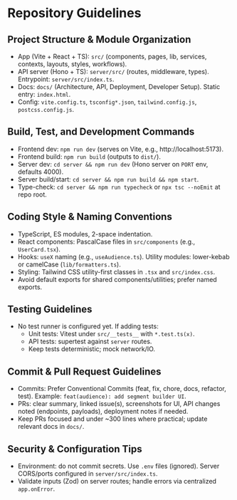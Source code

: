 # Repository Guidelines

## Project Structure & Module Organization
- App (Vite + React + TS): `src/` (components, pages, lib, services, contexts, layouts, styles, workflows).
- API server (Hono + TS): `server/src/` (routes, middleware, types). Entrypoint: `server/src/index.ts`.
- Docs: `docs/` (Architecture, API, Deployment, Developer Setup). Static entry: `index.html`.
- Config: `vite.config.ts`, `tsconfig*.json`, `tailwind.config.js`, `postcss.config.js`.

## Build, Test, and Development Commands
- Frontend dev: `npm run dev` (serves on Vite, e.g., http://localhost:5173).
- Frontend build: `npm run build` (outputs to `dist/`).
- Server dev: `cd server && npm run dev` (Hono server on `PORT` env, defaults 4000).
- Server build/start: `cd server && npm run build && npm start`.
- Type-check: `cd server && npm run typecheck` or `npx tsc --noEmit` at repo root.

## Coding Style & Naming Conventions
- TypeScript, ES modules, 2-space indentation.
- React components: PascalCase files in `src/components` (e.g., `UserCard.tsx`).
- Hooks: `useX` naming (e.g., `useAudience.ts`). Utility modules: lower-kebab or camelCase (`lib/formatters.ts`).
- Styling: Tailwind CSS utility-first classes in `.tsx` and `src/index.css`.
- Avoid default exports for shared components/utilities; prefer named exports.

## Testing Guidelines
- No test runner is configured yet. If adding tests:
  - Unit tests: Vitest under `src/__tests__` with `*.test.ts(x)`.
  - API tests: supertest against `server` routes.
  - Keep tests deterministic; mock network/IO.

## Commit & Pull Request Guidelines
- Commits: Prefer Conventional Commits (feat, fix, chore, docs, refactor, test). Example: `feat(audience): add segment builder UI`.
- PRs: clear summary, linked issue(s), screenshots for UI, API changes noted (endpoints, payloads), deployment notes if needed.
- Keep PRs focused and under ~300 lines where practical; update relevant docs in `docs/`.

## Security & Configuration Tips
- Environment: do not commit secrets. Use `.env` files (ignored). Server CORS/ports configured in `server/src/index.ts`.
- Validate inputs (Zod) on server routes; handle errors via centralized `app.onError`.

